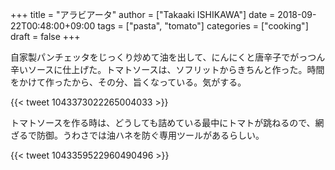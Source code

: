 +++
title = "アラビアータ"
author = ["Takaaki ISHIKAWA"]
date = 2018-09-22T00:48:00+09:00
tags = ["pasta", "tomato"]
categories = ["cooking"]
draft = false
+++

自家製パンチェッタをじっくり炒めて油を出して、にんにくと唐辛子でがっつん辛いソースに仕上げた。トマトソースは、ソフリットからきちんと作った。時間をかけて作ったから、その分、旨くなっている。気がする。

{{< tweet 1043373022265004033 >}}

トマトソースを作る時は、どうしても詰めている最中にトマトが跳ねるので、網ざるで防御。うわさでは油ハネを防ぐ専用ツールがあるらしい。

{{< tweet 1043359522960490496 >}}
